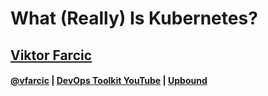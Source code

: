 <!-- .slide: data-background-image="../img/products/kubernetes.png" data-background-opacity="0.2" data-background-size="contain" -->
# What (Really) Is Kubernetes?

## [Viktor Farcic](http://technologyconversations.com/about/)

#### [@vfarcic](https://twitter.com/vfarcic) | [DevOps Toolkit YouTube](https://youtube.com/c/devopstoolkit) |  [Upbound](https://upbound.io)
